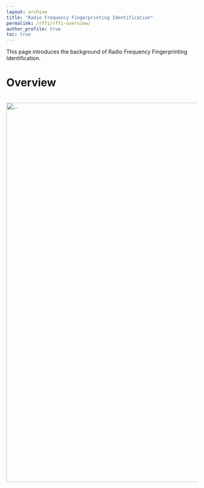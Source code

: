 ```yaml
---
layout: archive
title: "Radio Frequency Fingerprinting Identification"
permalink: /rffi/rffi-overview/
author_profile: true
toc: true
---
```




This page introduces the background of Radio Frequency Fingerprinting Identification.

# Overview

<br />
<img align="center" width="1000" src="{{ site.url }}/images/rffi/RFF_identification_procedure.png" alt="...">
<br />